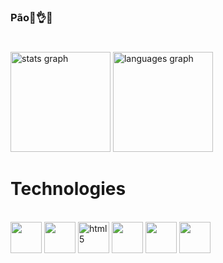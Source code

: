 ### Pão🥖👌🥴

#
<div>
  <img src="https://github-readme-stats.vercel.app/api?username=gabriellopez77&hide_title=false&hide_rank=false&show_icons=true&include_all_commits=true&count_private=true&disable_animations=false&theme=dark&locale=en&hide_border=false" height="160" alt="stats graph"/>
  <img src="https://github-readme-stats.vercel.app/api/top-langs?username=gabriellopez77&locale=en&hide_title=false&layout=compact&card_width=320&langs_count=5&theme=dark&hide_border=false" height="160" alt="languages graph"/>
</div>


# Technologies
<div style="display: inline_block"><br/>
    <img width = 50 height = 50 src="https://cdn.jsdelivr.net/gh/devicons/devicon@latest/icons/html5/html5-original.svg" />
    <img width = 50 height = 50 src="https://cdn.jsdelivr.net/gh/devicons/devicon@latest/icons/css3/css3-original.svg" />      
    <img width = 50 height = 50 alt="html5", src="https://cdn.jsdelivr.net/gh/devicons/devicon@latest/icons/javascript/javascript-original.svg"/>
    <img width = 50 height = 50 src="https://cdn.jsdelivr.net/gh/devicons/devicon@latest/icons/typescript/typescript-original.svg" />       
    <img width = 50 height = 50 src="https://cdn.jsdelivr.net/gh/devicons/devicon@latest/icons/cplusplus/cplusplus-original.svg" />
    <img width = 50 height = 50 src="https://cdn.jsdelivr.net/gh/devicons/devicon@latest/icons/csharp/csharp-original.svg" />
          
</div>
